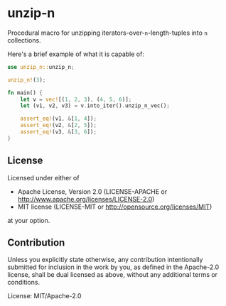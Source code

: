 # unzip-n

Procedural macro for unzipping iterators-over-`n`-length-tuples into `n` collections.

Here's a brief example of what it is capable of:

```rust
use unzip_n::unzip_n;

unzip_n!(3);

fn main() {
    let v = vec![(1, 2, 3), (4, 5, 6)];
    let (v1, v2, v3) = v.into_iter().unzip_n_vec();

    assert_eq!(v1, &[1, 4]);
    assert_eq!(v2, &[2, 5]);
    assert_eq!(v3, &[3, 6]);
}
```

## License

Licensed under either of

* Apache License, Version 2.0 (LICENSE-APACHE or http://www.apache.org/licenses/LICENSE-2.0)
* MIT license (LICENSE-MIT or http://opensource.org/licenses/MIT)

at your option.

## Contribution

Unless you explicitly state otherwise, any contribution intentionally submitted
for inclusion in the work by you, as defined in the Apache-2.0 license, shall be dual licensed as above, without any
additional terms or conditions.

License: MIT/Apache-2.0
